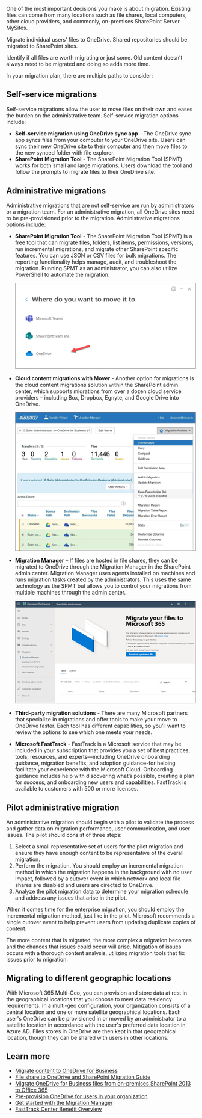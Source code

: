 One of the most important decisions you make is about migration. Existing files can come from many locations such as file shares, local computers, other cloud providers, and commonly, on-premises SharePoint Server MySites. 

Migrate individual users’ files to OneDrive. Shared repositories should be migrated to SharePoint sites. 

Identify if all files are worth migrating or just some. Old content doesn’t always need to be migrated and doing so adds more time. 

In your migration plan, there are multiple paths to consider:

## Self-service migrations
Self-service migrations allow the user to move files on their own and eases the burden on the administrative team. Self-service migration options include:

- **Self-service migration using OneDrive sync app** - The OneDrive sync app syncs files from your computer to your OneDrive site. Users can sync their new OneDrive site to their computer and then move files to the new synced folder with file explorer. 
- **SharePoint Migration Tool** - The SharePoint Migration Tool (SPMT) works for both small and large migrations. Users download the tool and follow the prompts to migrate files to their OneDrive site. 

## Administrative migrations
Administrative migrations that are not self-service are run by administrators or a migration team. For an administrative migration, all OneDrive sites need to be pre-provisioned prior to the migration. Administrative migrations options include:

- **SharePoint Migration Tool** - The SharePoint Migration Tool (SPMT) is a free tool that can migrate files, folders, list items, permissions, versions, run incremental migrations, and migrate other SharePoint specific features.  You can use JSON or CSV files for bulk migrations. The reporting functionality helps manage, audit, and troubleshoot the migration. Running SPMT as an administrator, you can also utilize PowerShell to automate the migration. 
 
   ![SharePoint Migration Tool](../media/migration-tool.png)
- **Cloud content migrations with Mover** - Another option for migrations is the cloud content migrations solution within the SharePoint admin center, which supports migrations from over a dozen cloud service providers – including Box, Dropbox, Egnyte, and Google Drive into OneDrive. 
 
   ![Cloud content migrations with Mover](../media/mover.png)
- **Migration Manager** – If files are hosted in file shares, they can be migrated to OneDrive through the Migration Manager in the SharePoint admin center. Migration Manager uses agents installed on machines and runs migration tasks created by the administrators. This uses the same technology as the SPMT but allows you to control your migrations from multiple machines through the admin center. 

   ![Migration Manager](../media/migration-manager.png)
- **Third-party migration solutions** - There are many Microsoft partners that specialize in migrations and offer tools to make your move to OneDrive faster. Each tool has different capabilities, so you’ll want to review the options to see which one meets your needs. 
- **Microsoft FastTrack** - FastTrack is a Microsoft service that may be included in your subscription that provides you a set of best practices, tools, resources, and experts—including OneDrive onboarding guidance, migration benefits, and adoption guidance-for helping facilitate your experience with the Microsoft Cloud. Onboarding guidance includes help with discovering what’s possible, creating a plan for success, and onboarding new users and capabilities.  FastTrack is available to customers with 500 or more licenses. 

## Pilot administrative migration 
An administrative migration should begin with a pilot to validate the process and gather data on migration performance, user communication, and user issues. The pilot should consist of three steps:
1.	Select a small representative set of users for the pilot migration and ensure they have enough content to be representative of the overall migration. 
1.	Perform the migration. You should employ an incremental migration method in which the migration happens in the background with no user impact, followed by a cutover event in which network and local file shares are disabled and users are directed to OneDrive. 
1.	Analyze the pilot migration data to determine your migration schedule and address any issues that arise in the pilot. 

When it comes time for the enterprise migration, you should employ the incremental migration method, just like in the pilot. Microsoft recommends a single cutover event to help prevent users from updating duplicate copies of content.

The more content that is migrated, the more complex a migration becomes and the chances that issues could occur will arise. Mitigation of issues occurs with a thorough content analysis, utilizing migration tools that fix issues prior to migration.

## Migrating to different geographic locations
With Microsoft 365 Multi-Geo, you can provision and store data at rest in the geographical locations that you choose to meet data residency requirements.  In a multi-geo configuration, your organization consists of a central location and one or more satellite geographical locations. Each user's OneDrive can be provisioned in or moved by an administrator to a satellite location in accordance with the user's preferred data location in Azure AD. Files stores in OneDrive are then kept in that geographical location, though they can be shared with users in other locations.

## Learn more
- [Migrate content to OneDrive for Business](https://docs.microsoft.com/sharepointmigration/migrating-content-to-onedrive-for-business?azure-portal=true)
- [File share to OneDrive and SharePoint Migration Guide](https://docs.microsoft.com/sharepointmigration/fileshare-to-odsp-migration-guide?azure-portal=true)
- [Migrate OneDrive for Business files from on-premises SharePoint 2013 to Office 365](https://support.office.com/article/migrate-onedrive-for-business-files-from-on-premises-sharepoint-2013-to-office-365-a9894a64-675a-4931-91f6-a76d94136edc?azure-portal=true)
- [Pre-provision OneDrive for users in your organization](https://docs.microsoft.com/onedrive/pre-provision-accounts?azure-portal=true)
- [Get started with the Migration Manager](https://docs.microsoft.com/sharepointmigration/mm-get-started?azure-portal=true)
- [FastTrack Center Benefit Overview](https://docs.microsoft.com/fasttrack/O365-data-migration?azure-portal=true)
